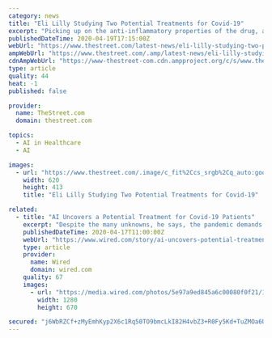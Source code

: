 ```yaml
---
category: news
title: "Eli Lilly Studying Two Potential Treatments for Covid-19"
excerpt: "Picking up on the anti-inflammatory properties of the drug, a British company called BenevolentAI used artificial intelligence to find that baricitinib might help in ... What types of patients do you suspect would most benefit from this type of anti-inflammatory therapy? Jonsson: The National Institute of Allergy and Infectious Diseases ..."
publishedDateTime: 2020-04-19T17:15:00Z
webUrl: "https://www.thestreet.com/latest-news/eli-lilly-studying-two-potential-treatments-for-covid-19"
ampWebUrl: "https://www.thestreet.com/.amp/latest-news/eli-lilly-studying-two-potential-treatments-for-covid-19"
cdnAmpWebUrl: "https://www-thestreet-com.cdn.ampproject.org/c/s/www.thestreet.com/.amp/latest-news/eli-lilly-studying-two-potential-treatments-for-covid-19"
type: article
quality: 44
heat: -1
published: false

provider:
  name: TheStreet.com
  domain: thestreet.com

topics:
  - AI in Healthcare
  - AI

images:
  - url: "https://www.thestreet.com/.image/c_fit%2Ccs_srgb%2Cq_auto:good%2Cw_620/MTY4NjUwNDYzNjMyODI4MzEx/eli-lilly-begins-to-lift.png"
    width: 620
    height: 413
    title: "Eli Lilly Studying Two Potential Treatments for Covid-19"

related:
  - title: "AI Uncovers a Potential Treatment for Covid-19 Patients"
    excerpt: "Despite the many unknowns, he says, the pandemic demands taking any promising leads seriously. Machine Learning: Living in the Age of AI “Machine Learning: Living in the Age of AI,” examines the extraordinary ways in which people are interacting with AI today. Hobbyists and teenagers are now developing tech powered by machine learning and ..."
    publishedDateTime: 2020-04-17T11:00:00Z
    webUrl: "https://www.wired.com/story/ai-uncovers-potential-treatment-covid-19-patients/"
    type: article
    provider:
      name: Wired
      domain: wired.com
    quality: 67
    images:
      - url: "https://media.wired.com/photos/5e97a9ed845a6c00080f0f21/191:100/w_1280,c_limit/business-feature-ai_drug_covid-1134490146-1177505480-v2.jpg"
        width: 1280
        height: 670

secured: "j6WbRZCf+zMyEmhKyp2X6c1Rq50TO9bmcLkI82H4vbZ3+R0Fy5Kd+TuZMOa6UimSEU8CWJ/74nqEJwsIerO7bmArVM8CTGqCEHpbzNBl8z5jEM5BJEZORR7PBT6XzpGYKEWAMljVhWdP2ropNRq6c11O/NBEA58T2eF48vaIFVYEm20anrXJiQ1xhddhSp7U9s873N5MrPJQGpgSlGaeEfR3BH8jkltbZiTPvzofwT0Nuda3WQTf/5QZ7kKzi89h0fg1b73im8NRIbFzgmpGj7bLvc/PTdhQo33fls1nVYgdnm9nQ3HYOvVJ/mGPse+v;c/PEyCx0p8cxBxFHDuWP8Q=="
---
```


